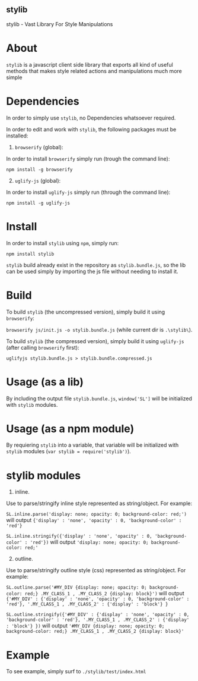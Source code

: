 ## stylib
stylib - Vast Library For Style Manipulations

# About
`stylib` is a javascript client side library that exports all kind of useful methods that makes
style related actions and manipulations much more simple

# Dependencies
In order to simply use `stylib`, no Dependencies whatsoever required.

In order to edit and work with `stylib`, the following packages must be installed:

1. `browserify` (global):

In order to install `browserify` simply run (trough the command line):

`npm install -g browserify`

2. `uglify-js` (global):

In order to install `uglify-js` simply run (through the command line):

`npm install -g uglify-js`

# Install
In order to install `stylib` using `npm`, simply run:

`npm install stylib`

`stylib` build already exist in the repository as `stylib.bundle.js`, so the lib can be used
simply by importing the js file without needing to install it.

# Build
To build `stylib` (the uncompressed version), simply build it using `browserify`:

`browserify js/init.js -o stylib.bundle.js` (while current dir is `.\stylib\`).

To build `stylib` (the compressed version), simply build it using `uglify-js` (after calling `browserify` first):

`uglifyjs stylib.bundle.js > stylib.bundle.compressed.js`

# Usage (as a lib)
By including the output file `stylib.bundle.js`, `window['SL']` will be initialized with `stylib` modules.

# Usage (as a npm module)
By requiering `stylib` into a variable, that variable will be initialized with `stylib` modules (`var stylib = require('stylib')`).

# stylib modules

1. inline.

Use to parse/stringify inline style represented as string/object. For example:

`SL.inline.parse('display: none; opacity: 0; background-color: red;')` will output `{'display' : 'none', 'opacity' : 0, 'background-color' : 'red'}`

`SL.inline.stringify({'display' : 'none', 'opacity' : 0, 'background-color' : 'red'})` will output `'display: none; opacity: 0; background-color: red;'`

2. outline.

Use to parse/stringify outline style (css) represented as string/object. For example:

`SL.outline.parse('#MY_DIV {display: none; opacity: 0; background-color: red;} .MY_CLASS_1 , .MY_CLASS_2 {display: block}')` will output `{'#MY_DIV' : {'display' : 'none', 'opacity' : 0, 'background-color' : 'red'}, '.MY_CLASS_1 , .MY_CLASS_2' : {'display' : 'block'} }`

`SL.outline.stringify({'#MY_DIV' : {'display' : 'none', 'opacity' : 0, 'background-color' : 'red'}, '.MY_CLASS_1 , .MY_CLASS_2' : {'display' : 'block'} })` will output `'#MY_DIV {display: none; opacity: 0; background-color: red;} .MY_CLASS_1 , .MY_CLASS_2 {display: block}'`

# Example
To see example, simply surf to `./stylib/test/index.html`
